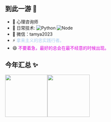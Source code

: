 ## 到此一游 👋

<!--
**tamya2020/tamya2020** is a ✨ _special_ ✨ repository because its `README.md` (this file) appears on your GitHub profile.

Here are some ideas to get you started:

- 🔭 I’m currently working on ...
- 🌱 I’m currently learning ...
- 👯 I’m looking to collaborate on ...
- 🤔 I’m looking for help with ...
- 💬 Ask me about ...
- 📫 How to reach me: ...
- 😄 Pronouns: ...
- ⚡ Fun fact: ...
-->

- 🔭 心理咨询师
- 🚀 日常技术:
  ![Python](https://img.shields.io/badge/-Python-8fcfd1?style=plastic&logo=Python)
  ![Node](https://img.shields.io/badge/-JavaScript-black?style=plastic&logo=javascript)
- 💬 微信：tamya2023
- ⚡ <font color="#abcdef">拿来主义的忠实践行者。</font>
- 😄 <font color="#dd00dd">不要着急，最好的总会在最不经意的时候出现。</font>

## 今年汇总 ✨
<img align="" height="137px" src="https://github-readme-stats.vercel.app/api?username=tamya2020&hide_title=true&hide_border=true&show_icons=true&include_all_commits=true&line_height=21&bg_color=0,EC6C6C,FFD479,FFFC79,73FA79&theme=graywhite&locale=cn" /><img align="" height="137px" src="https://github-readme-stats.vercel.app/api/top-langs/?username=tamya2020&hide_title=true&hide_border=true&layout=compact&bg_color=0,73FA79,73FDFF,D783FF&theme=graywhite&locale=cn" />
